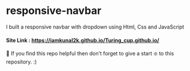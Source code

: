 # responsive-navbar
I built a responsive navbar with dropdown using Html, Css and JavaScript

#### Site Link : https://iamkunal2k.github.io/Turing_cup.github.io/

🙏 If you find this repo helpful then don't forget to give a start ❇️ to this repository. :)

